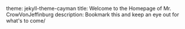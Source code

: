 theme: jekyll-theme-cayman
title: Welcome to the Homepage of Mr. CrowVonJeffinburg
description: Bookmark this and keep an eye out for what's to come/ 
